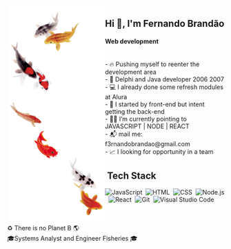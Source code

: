 
<img align="left" alt="an shoal fishers" height="500em" width="227" src="akira.png">
<h2>  Hi 👋, I'm Fernando Brandão</h2> 
<h4> Web development</h4>

<br>
- 🔥 Pushing myself to reenter the development area  <br>
- 💾 Delphi and Java developer 2006 2007 <br>
- 💻 I already done some refresh modules at Alura  <br>
- 🔭 I started by front-end but intent getting the back-end <br>
- 🧑‍💻 I’m currently pointing to JAVASCRIPT | NODE | REACT  <br>
- 📬 mail me: f3rnandobrandao@gmail.com <br>
- 📈 I looking for opportunity in a team <br>

## &nbsp;Tech Stack

![JavaScript](https://img.shields.io/badge/-JavaScript-05122A?style=flat&logo=javascript)&nbsp;
![HTML](https://img.shields.io/badge/-HTML-05122A?style=flat&logo=HTML5)&nbsp;
![CSS](https://img.shields.io/badge/-CSS-05122A?style=flat&logo=CSS3&logoColor=1572B6)&nbsp;
![Node.js](https://img.shields.io/badge/-Node.js-05122A?style=flat&logo=node.js)&nbsp;
![React](https://img.shields.io/badge/-React-05122A?style=flat&logo=react)&nbsp;
![Git](https://img.shields.io/badge/-Git-05122A?style=flat&logo=git)&nbsp;
![Visual Studio Code](https://img.shields.io/badge/-Visual%20Studio%20Code-05122A?style=flat&logo=visual-studio-code&logoColor=007ACC)&nbsp;

<!--<img src="hi.gif" width="20px">-->
<br>
<br>
♻️ There is no Planet B 🌎 <br>
🎓Systems Analyst and Engineer Fisheries 🎓

